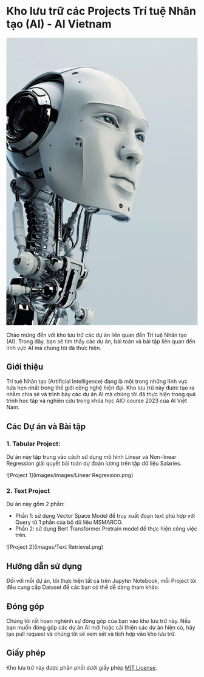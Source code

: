# Kho lưu trữ các Projects Trí tuệ Nhân tạo (AI) - AI Vietnam

![AI Projects](images/Ai.jpg)

Chào mừng đến với kho lưu trữ các dự án liên quan đến Trí tuệ Nhân tạo (AI). Trong đây, bạn sẽ tìm thấy các dự án, bài toán và bài tập liên quan đến lĩnh vực AI mà chúng tôi đã thực hiện.

## Giới thiệu

Trí tuệ Nhân tạo (Artificial Intelligence) đang là một trong những lĩnh vực hứa hẹn nhất trong thế giới công nghệ hiện đại. Kho lưu trữ này được tạo ra nhằm chia sẻ và trình bày các dự án AI mà chúng tôi đã thực hiện trong quá trình học tập và nghiên cứu trong khóa học AIO course 2023 của AI Việt Nam.

## Các Dự án và Bài tập

### 1. Tabular Project:

Dự án này tập trung vào cách sử dụng mô hình Linear và Non-linear Regression giải quyết bài toán dự đoán lương trên tập dữ liệu Salaries.

![Project 1](images/images/Linear Regression.png)

### 2. Text Project

Dự án này gồm 2 phần: 
  + Phần 1: sử dụng Vector Space Model để truy xuất đoạn text phù hợp với Query từ 1 phần của bộ dữ liệu MSMARCO.
  + Phần 2: sử dụng Bert Transformer Pretrain model để thực hiện công việc trên.

![Project 2](images/Text Retrieval.png)

## Hướng dẫn sử dụng

Đối với mỗi dự án, tôi thực hiện tất cả trên Jupyter Notebook, mỗi Project tôi đều cung cấp Dataset để các bạn có thể dễ dàng tham khảo.

## Đóng góp

Chúng tôi rất hoan nghênh sự đóng góp của bạn vào kho lưu trữ này. Nếu bạn muốn đóng góp các dự án AI mới hoặc cải thiện các dự án hiện có, hãy tạo pull request và chúng tôi sẽ xem xét và tích hợp vào kho lưu trữ.

## Giấy phép

Kho lưu trữ này được phân phối dưới giấy phép [MIT License](LICENSE).

